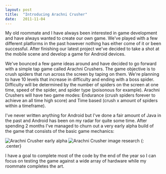 ```yaml
---
layout: post
title:  "Introducing Arachni Crusher"
date:   2011-11-04
---
```

My old roommate and I have always been interested in game development and have always wanted to create our own game. We've played with a few different platforms in the past however nothing has either come of it or been successful. After finishing our latest project we've decided to take a shot at the mobile scene and develop a game for Android devices.

We've bounced a few game ideas around and have decided to go forward with a simple tap game called Arachni Crushers. The game objective is to crush spiders that run across the screen by taping on them. We're planning to have 10 levels that increase in difficulty and ending with a boss spider. Difficulty will be determined by the number of spiders on the screen at one time, speed of the spider, and spider type (poisonous for example). Arachni Crushers will have two game modes: Endurance (crush spiders forever to achieve an all time high score) and Time based (crush x amount of spiders within a timeframe).

I've never written anything for Android but I've done a fair amount of Java in the past and Android has been on my radar for quite some time. After spending 2 months I've managed to churn out a very early alpha build of the game that consists of the basic game mechanics:

![Arachni Crusher early alpha](http://www.xmech.net/wp-content/uploads/2011/12/arAlpha1-225x300.jpg)
![Arachni Crusher image research](http://www.xmech.net/wp-content/uploads/2011/12/arResearch-225x300.jpg)
{: .center}

I have a goal to complete most of the code by the end of the year so I can focus on testing the game against a wide array of hardware while my roommate completes the art.